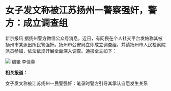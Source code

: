 

# 女子发文称被江苏扬州一警察强奸，警方：成立调查组

新京报讯
据扬州警方微信公众号消息，近日，有网民在个人社交平台发帖称其被扬州市某派出所民警强奸。扬州市公安局立即成立调查组，并请扬州市人民检察院派员参加，依法依规开展全面深入调查。通报全文如下：

![](https://inews.gtimg.com/om_bt/OabzNQyg3AjUTBYG9NKHCwpxcMY0sYt7VS2i4j59yYPH0AA/1000)
编辑 李佳蓉

**相关报道：**

女子发文称被江苏扬州一民警强奸：笔录时警方引导其承认自愿发生关系

